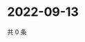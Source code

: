 # 2022-09-13

共 0 条

<!-- BEGIN WEIBO -->
<!-- 最后更新时间 Tue Sep 13 2022 19:16:03 GMT+0800 (China Standard Time) -->

<!-- END WEIBO -->
